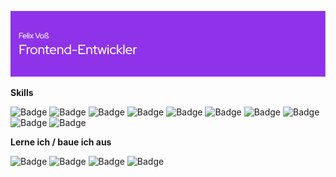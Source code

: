 ![Header](github-header-image.png)


**Skills**

![Badge](https://img.shields.io/badge/HTML5-E34F26?style=for-the-badge&logo=html5&logoColor=white)
![Badge](https://img.shields.io/badge/CSS3-1572B6?style=for-the-badge&logo=css3&logoColor=white)
![Badge](https://img.shields.io/badge/JavaScript-F7DF1E?style=for-the-badge&logo=javascript&logoColor=black)
![Badge](https://img.shields.io/badge/React-20232A?style=for-the-badge&logo=react&logoColor=61DAFB)
![Badge](https://img.shields.io/badge/Tailwind_CSS-38B2AC?style=for-the-badge&logo=tailwind-css&logoColor=white)
![Badge](https://img.shields.io/badge/Bootstrap-563D7C?style=for-the-badge&logo=bootstrap&logoColor=white)
![Badge](https://img.shields.io/badge/npm-CB3837?style=for-the-badge&logo=npm&logoColor=white)
![Badge](https://img.shields.io/badge/Figma-F24E1E?style=for-the-badge&logo=figma&logoColor=white)
![Badge](https://img.shields.io/badge/Adobe%20XD-470137?style=for-the-badge&logo=Adobe%20XD&logoColor=#FF61F6)
![Badge](https://img.shields.io/badge/GIT-E44C30?style=for-the-badge&logo=git&logoColor=white)

**Lerne ich / baue ich aus**

![Badge](https://img.shields.io/badge/React-20232A?style=for-the-badge&logo=react&logoColor=61DAFB)
![Badge](https://img.shields.io/badge/Redux-593D88?style=for-the-badge&logo=redux&logoColor=white)
![Badge](https://img.shields.io/badge/React_Router-CA4245?style=for-the-badge&logo=react-router&logoColor=white)
![Badge](https://img.shields.io/badge/Next.js-000?logo=nextdotjs&logoColor=fff&style=for-the-badge)
<!--
**felixvosswork/felixvosswork** is a ✨ _special_ ✨ repository because its `README.md` (this file) appears on your GitHub profile.

Here are some ideas to get you started:

- 🔭 I’m currently working on ...
- 🌱 I’m currently learning ...
- 👯 I’m looking to collaborate on ...
- 🤔 I’m looking for help with ...
- 💬 Ask me about ...
- 📫 How to reach me: ...
- 😄 Pronouns: ...
- ⚡ Fun fact: ...
-->
